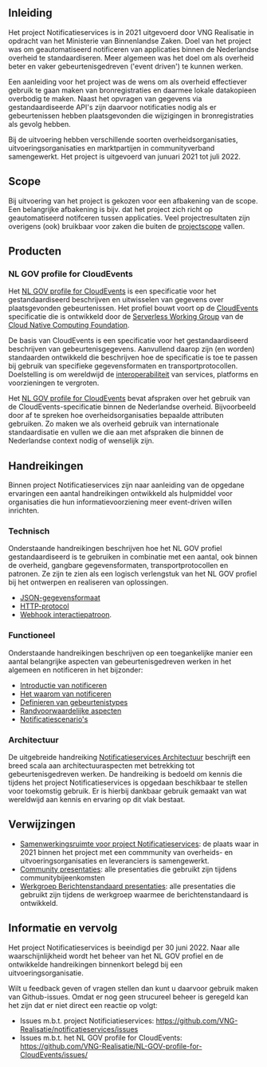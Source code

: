 ## Inleiding



Het project Notificatieservices is in 2021 uitgevoerd door VNG Realisatie in opdracht van het Ministerie van Binnenlandse Zaken. Doel van het project was om geautomatiseerd notificeren van applicaties binnen de Nederlandse overheid te standaardiseren. Meer algemeen was het doel om als overheid beter en vaker gebeurtenisgedreven ('event driven') te kunnen werken. 

Een aanleiding voor het project was de wens om als overheid effectiever gebruik te gaan maken van bronregistraties en daarmee lokale datakopieen overbodig te maken. Naast het opvragen van gegevens via gestandaardiseerde API's zijn daarvoor notificaties nodig als er gebeurtenissen hebben plaatsgevonden die wijzigingen in bronregistraties als gevolg hebben.

Bij de uitvoering hebben verschillende soorten overheidsorganisaties, uitvoeringsorganisaties en marktpartijen in communityverband samengewerkt. Het project is uitgevoerd van junuari 2021 tot juli 2022. 

## Scope

Bij uitvoering van het project is gekozen voor een afbakening van de scope. Een belangrijke afbakening is bijv. dat het project zich richt op geautomatiseerd notifceren tussen applicaties. Veel projectresultaten zijn overigens (ook) bruikbaar voor zaken die buiten de [projectscope](https://github.com/VNG-Realisatie/notificatieservices/blob/main/docs/achtergronddocumentatie/Notificatieservices_Scope.pdf) vallen.

## Producten

### NL GOV profile for CloudEvents

Het [NL GOV profile for CloudEvents](https://vng-realisatie.github.io/NL-GOV-profile-for-CloudEvents/) is een specificatie voor het gestandaardiseerd beschrijven en uitwisselen van gegevens over plaatsgevonden gebeurtenissen. Het profiel bouwt voort op de [CloudEvents](https://cloudevents.io/) specificatie die is ontwikkeld door de [Serverless Working Group](https://github.com/cncf/wg-serverless) van de
[Cloud Native Computing Foundation](https://www.cncf.io/). 

De basis van CloudEvents is een specificatie voor het gestandaardiseerd beschrijven van gebeurtenisgegevens. Aanvullend daarop zijn (en worden) standaarden ontwikkeld die beschrijven hoe de specificatie is toe te passen bij gebruik van specifieke gegevensformaten en transportprotocollen. Doelstelling is om wereldwijd de [interoperabiliteit](https://nl.wikipedia.org/wiki/Interoperabiliteit) van services, platforms en voorzieningen te vergroten.

Het [NL GOV profile for CloudEvents](https://vng-realisatie.github.io/NL-GOV-profile-for-CloudEvents/) bevat afspraken over het gebruik van de CloudEvents-specificatie binnen de Nederlandse overheid. Bijvoorbeeld door af te spreken hoe overheidsorganisaties bepaalde attributen gebruiken. Zo maken we als overheid gebruik van internationale standaardisatie en vullen we die aan met afspraken die binnen de Nederlandse context nodig of wenselijk zijn. 

## Handreikingen

Binnen project Notificatieservices zijn naar aanleiding van de opgedane ervaringen een aantal handreikingen ontwikkeld als hulpmiddel voor organisaties die hun informatievoorziening meer event-driven willen inrichten. 

### Technisch

Onderstaande handreikingen beschrijven hoe het NL GOV profiel gestandaardiseerd is te gebruiken in combinatie met een
aantal, ook binnen de overheid, gangbare gegevensformaten, transportprotocollen en patronen. Ze zijn te zien als een logisch verlengstuk van het NL GOV profiel bij het ontwerpen en realiseren van oplossingen. 

- [JSON-gegevensformaat](https://github.com/VNG-Realisatie/NL-GOV-profile-for-CloudEvents/blob/main/NL-GOV-Guideline-for-CloudEvents-JSON.md)
- [HTTP-protocol](https://github.com/VNG-Realisatie/NL-GOV-profile-for-CloudEvents/blob/main/NL-GOV-Guideline-for-CloudEvents-HTTP.md)
- [Webhook interactiepatroon](https://github.com/VNG-Realisatie/NL-GOV-profile-for-CloudEvents/blob/main/NL-GOV-Guideline-for-CloudEvents-Webhook.md).

### Functioneel

Onderstaande handreikingen beschrijven op een toegankelijke manier een aantal belangrijke aspecten van gebeurtenisgedreven werken in het algemeen en notificeren in het bijzonder:

- [Introductie van notificeren](https://github.com/VNG-Realisatie/notificatieservices/blob/main/docs/achtergronddocumentatie/introductie_van_notificeren.pdf)
- [Het waarom van notificeren](https://github.com/VNG-Realisatie/notificatieservices/blob/main/docs/achtergronddocumentatie/waarom_notificeren.pdf)
- [Definieren van gebeurtenistypes](https://github.com/VNG-Realisatie/notificatieservices/blob/main/docs/achtergronddocumentatie/gebeurtenistypes_definieren.pdf)
- [Randvoorwaardelijke aspecten](https://github.com/VNG-Realisatie/notificatieservices/blob/main/docs/achtergronddocumentatie/randvoorwaarden_notificeren.pdf)
- [Notificatiescenario's](https://github.com/VNG-Realisatie/notificatieservices/blob/main/docs/achtergronddocumentatie/notificatiescenarios.pdf)

### Architectuur

De uitgebreide handreiking [Notificatieservices Architectuur](https://github.com/VNG-Realisatie/notificatieservices/blob/main/docs/achtergronddocumentatie/notificatieservices_architectuur.pdf) beschrijft een breed scala aan architectuuraspecten met betrekking tot gebeurtenisgedreven werken. De handreiking is bedoeld om kennis die tijdens het project Notificatieservices is opgedaan beschikbaar te stellen voor toekomstig gebruik. Er is hierbij dankbaar gebruik gemaakt van wat wereldwijd aan kennis en ervaring op dit vlak bestaat.

## Verwijzingen

- [Samenwerkingsruimte voor project Notificatieservices](https://samenwerken.pleio.nl/groups/view/1fde4814-ec84-49bd-a67a-935eb712e7a2/notificatieservices): de plaats waar in 2021 binnen het project met een commmunity van overheids- en uitvoeringsorganisaties en leveranciers is samengewerkt.
- [Community presentaties](https://samenwerken.pleio.nl/groups/view/1fde4814-ec84-49bd-a67a-935eb712e7a2/notificatieservices/files/e49f6a1d-c1ae-4128-95c9-edc3d3e89caf): alle presentaties die gebruikt zijn tijdens
  communitybijeenkomsten
- [Werkgroep Berichtenstandaard presentaties](https://samenwerken.pleio.nl/groups/view/1fde4814-ec84-49bd-a67a-935eb712e7a2/notificatieservices/files/4ff096f5-ba66-4c60-a9d1-44dcd9798897): alle presentaties die gebruikt zijn tijdens
  de werkgroep waarmee de berichtenstandaard is ontwikkeld.

## Informatie en vervolg

Het project Notificatieservices is beeindigd per 30 juni 2022. Naar alle waarschijnlijkheid wordt het beheer van het NL GOV profiel en de ontwikkelde handreikingen binnenkort belegd bij een uitvoeringsorganisatie.

Wilt u feedback geven of vragen stellen dan kunt u daarvoor gebruik maken van Github-issues. Omdat er nog geen strucureel beheer is geregeld kan het zijn dat er niet direct een reactie op volgt:
- Issues m.b.t. project Notificiatieservices: https://github.com/VNG-Realisatie/notificatieservices/issues
- Issues m.b.t. het NL GOV profile for CloudEvents: https://github.com/VNG-Realisatie/NL-GOV-profile-for-CloudEvents/issues/ 


